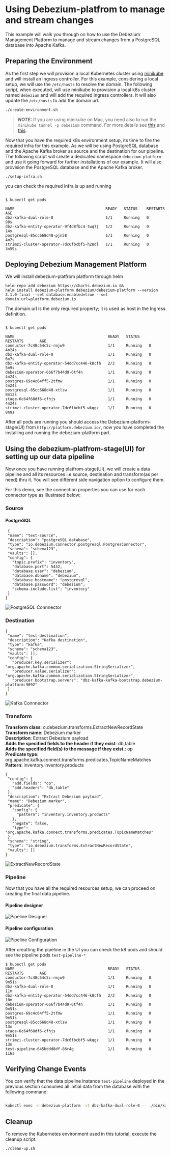 Using Debezium-platfrom to manage and stream changes
===
This example  will walk you through on how to use the Debezium Management Platform to manage and stream changes from a PostgreSQL database into Apache Kafka.


Preparing the Environment
---
As the first step we will provision a local Kubernetes cluster using [minikube](https://minikube.sigs.k8s.io/docs/) and will install an ingress controller. For this example, considering a local setup, we will use the `/etc/hosts` to resolve the domain.
The following script, when executed, will use minikube to provision a local k8s cluster named `debezium` and will add the required ingress controllers. It will also update the `/etc/hosts` to add the domain url.

```sh
./create-environment.sh
```
> **_NOTE:_**
If you are using minikube on Mac, you need also to run the `minikube tunnel -p debezium` command. For more details see [this](https://minikube.sigs.k8s.io/docs/drivers/docker/#known-issues) and [this](https://stackoverflow.com/questions/70961901/ingress-with-minikube-working-differently-on-mac-vs-ubuntu-when-to-set-etc-host).

Now that you have the required k8s environment setup, its time to fire the required infra for this example. As we will be using PostgreSQL database and the Apache Kafka broker as source and the destination for our pipeline. The following script will create a dedicated namespace `debezium-platform` and use it going forward for further installations of our example. It will also provision the PostgreSQL database and the Apache Kafka broker.

```shell
./setup-infra.sh
```

you can check the required infra is up and running

```shell

$ kubectl get pods

NAME                                        READY   STATUS    RESTARTS   AGE
dbz-kafka-dual-role-0                       1/1     Running   0          98s
dbz-kafka-entity-operator-9f4d8fbc4-twq7j   1/2     Running   0          14s
postgresql-85cc668d48-pjn58                 1/1     Running   0          4m2s
strimzi-cluster-operator-7dc6fbcbf5-h28dl   1/1     Running   0          3m59s

```

Deploying Debezium Management Platform
---
We will install debezium-platfrom platform through helm 

```shell
helm repo add debezium https://charts.debezium.io &&
helm install debezium-platform debezium/debezium-platform --version 3.1.0-final --set database.enabled=true --set domain.url=platform.debezium.io

```
The domain.url is the only required property; it is used as host in the Ingress definition.

```shell

$ kubectl get pods

NAME                                         READY   STATUS    RESTARTS       AGE
conductor-7c48c54c5c-rmjw9                   1/1     Running   0              4m24s
dbz-kafka-dual-role-0                        1/1     Running   0              6m7s
dbz-kafka-entity-operator-54dd7cc446-k8cfh   2/2     Running   0              5m9s
debezium-operator-666f7b44d9-6tf4n           1/1     Running   0              4m24s
postgres-69c4c64ff5-2tfmw                    1/1     Running   0              4m24s
postgresql-85cc668d48-xtlsw                  1/1     Running   0              8m12s
stage-6c64f68df6-cfhjs                       1/1     Running   0              4m24s
strimzi-cluster-operator-7dc6fbcbf5-wkqgz    1/1     Running   0              8m9s

```

After all pods are running you should access the Debezium-platform-stage(UI) from `http://platform.debezium.io/`, now you have completed the installing and running the debezium-platform part.


Using the debezium-platfrom-stage(UI) for setting up our data pipeline 
---
Now once you have running platfrom-stage(UI), we will create a data pipeline and all its resources i.e source, destination and transform(as per need) thru it. You will see different side navigation option to configure them.

For this demo, see the connection properties you can use for each connector type as illustrated below:

### Source
 #### PostgreSQL

 ```shell
  {
  "name": "test-source",
  "description": "postgreSQL database",
  "type": "io.debezium.connector.postgresql.PostgresConnector",
  "schema": "schema123",
  "vaults": [],
  "config": {
    "topic.prefix": "inventory",
    "database.port": 5432,
    "database.user": "debezium",
    "database.dbname": "debezium",
    "database.hostname": "postgresql",
    "database.password": "debezium",
    "schema.include.list": "inventory"
  }
}

 ```

![PostgreSQL Connnector](./resources/source.png)


### Destination
 ```shell
 {
  "name": "test-destination",
  "description": "Kafka destination",
  "type": "kafka",
  "schema": "schema123",
  "vaults": [],
  "config": {
    "producer.key.serializer": "org.apache.kafka.common.serialization.StringSerializer",
    "producer.value.serializer": "org.apache.kafka.common.serialization.StringSerializer",
    "producer.bootstrap.servers": "dbz-kafka-kafka-bootstrap.debezium-platform:9092"
  }
}

 ```

 ![Kafka Connnector](./resources/destination.png)

### Transform

**Transform class**: o.debezium.transforms.ExtractNewRecordState       
**Transform name**: Debezium marker      
**Description**: Extract Debezium payload  
**Adds the specified fields to the header if they exist**: db,table  
**Adds the specified field(s) to the message if they exist.**: op  
**Predicate type**: org.apache.kafka.connect.transforms.predicates.TopicNameMatches    
**Pattern**: inventory.inventory.products

 ```shell
 {
  "config": {
    "add.fields": "op",
    "add.headers": "db,table"
  },
  "description": "Extract Debezium payload",
  "name": "Debezium marker",
  "predicate": {
    "config": {
      "pattern": "inventory.inventory.products"
    },
    "negate": false,
    "type": "org.apache.kafka.connect.transforms.predicates.TopicNameMatches"
  },
  "schema": "string",
  "type": "io.debezium.transforms.ExtractNewRecordState",
  "vaults": []
}

 ```

 ![ExtractNewRecordState](./resources/transform.png)

### Pipeline

Now that you have all the required resources setup, we can proceed on creating the final data pipeline. 

#### Pipeline designer
 ![Pipeline Designer](./resources/pipeline_designer.png)

#### Pipeline configuration
 ![Pipeline Configuration](./resources/pipeline_configuration.png)

 
After creatting the pipeline in the UI you can check the k8 pods and should see the pipeline pods `test-pipeline-*`

 ```shell
$ kubectl get pods
NAME                                         READY   STATUS    RESTARTS       AGE
conductor-7c48c54c5c-rmjw9                   1/1     Running   0   9m51s
dbz-kafka-dual-role-0                        1/1     Running   0              11m
dbz-kafka-entity-operator-54dd7cc446-k8cfh   2/2     Running   0              10m
debezium-operator-666f7b44d9-6tf4n           1/1     Running   0              9m51s
postgres-69c4c64ff5-2tfmw                    1/1     Running   0              9m51s
postgresql-85cc668d48-xtlsw                  1/1     Running   0              13m
stage-6c64f68df6-cfhjs                       1/1     Running   0              9m51s
strimzi-cluster-operator-7dc6fbcbf5-wkqgz    1/1     Running   0              13m
test-pipeline-645bddd8df-86r4g               1/1     Running   0              116s
 ```



Verifying Change Events
---
You can verify that the data pipeline instance `test-pipeline` deployed in the previous section consumed all initial data from the database with the following command:

```sh

kubectl exec -n debezium-platform -it dbz-kafka-dual-role-0 -- ./bin/kafka-console-consumer.sh --bootstrap-server=localhost:9092 --topic inventory.inventory.products --from-beginning --max-messages 5

```

Cleanup
---
To remove the Kubernetes environment used in this tutorial, execute the cleanup script:

```sh
./clean-up.sh
```